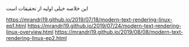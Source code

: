 این خلاصه خیلی اولیه از تحقیقات است

https://mrandri19.github.io/2019/07/18/modern-text-rendering-linux-ep1.html
https://mrandri19.github.io/2019/07/24/modern-text-rendering-linux-overview.html
https://mrandri19.github.io/2019/08/08/modern-text-rendering-linux-ep2.html
